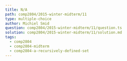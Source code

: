 ```yaml
---
title: N/A
path: comp2804/2015-winter-midterm/11
type: multiple-choice
author: Michiel Smid
question: comp2804/2015-winter-midterm/11/question.ts
solution: comp2804/2015-winter-midterm/11/solution.md
tags:
  - comp2804
  - comp2804-midterm
  - comp2804-a-recursively-defined-set
---
```

